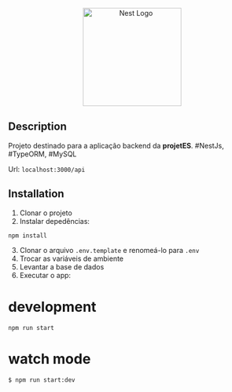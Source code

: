 <p align="center">
  <a href="http://nestjs.com/" target="blank"><img src="https://nestjs.com/img/logo-small.svg" width="200" alt="Nest Logo" /></a>
</p>

## Description

Projeto destinado para a aplicação backend da **projetES**.
#NestJs, #TypeORM, #MySQL

Url: ``localhost:3000/api``

## Installation
1. Clonar o projeto
2. Instalar depedências: 
```
npm install
````
3. Clonar o arquivo ```.env.template``` e renomeá-lo para ```.env```
4. Trocar as variáveis de ambiente
5. Levantar a base de dados
6. Executar o app:

# development
```
npm run start
```

# watch mode
```
$ npm run start:dev
```
